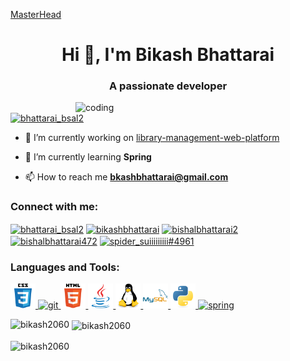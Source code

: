 [MasterHead](https://user-images.githubusercontent.com/74038190/241765440-80728820-e06b-4f96-9c9e-9df46f0cc0a5.gif)
<h1 align="center">Hi 👋, I'm Bikash Bhattarai</h1>
<h3 align="center">A passionate developer</h3>
<img align="right" alt="coding" width="400" src="https://i.pinimg.com/originals/f1/e7/34/f1e734f9cade86fe737a9aa404ad5677.gif">

<p align="left"> <a href="https://twitter.com/bhattarai_bsal2" target="blank"><img src="https://img.shields.io/twitter/follow/bhattarai_bsal2?logo=twitter&style=for-the-badge" alt="bhattarai_bsal2" /></a> </p>

- 🔭 I’m currently working on [library-management-web-platform](https://github.com/bikash2060/library-management-web-platform)

- 🌱 I’m currently learning **Spring**

- 📫 How to reach me **bkashbhattarai@gmail.com**

<h3 align="left">Connect with me:</h3>
<p align="left">
<a href="https://twitter.com/bhattarai_bsal2" target="blank"><img align="center" src="https://raw.githubusercontent.com/rahuldkjain/github-profile-readme-generator/master/src/images/icons/Social/twitter.svg" alt="bhattarai_bsal2" height="30" width="40" /></a>
<a href="https://linkedin.com/in/bikashbhattarai" target="blank"><img align="center" src="https://raw.githubusercontent.com/rahuldkjain/github-profile-readme-generator/master/src/images/icons/Social/linked-in-alt.svg" alt="bikashbhattarai" height="30" width="40" /></a>
<a href="https://www.hackerrank.com/@bishalbhattarai2" target="blank"><img align="center" src="https://raw.githubusercontent.com/rahuldkjain/github-profile-readme-generator/master/src/images/icons/Social/hackerrank.svg" alt="bishalbhattarai2" height="30" width="40" /></a>
<a href="https://www.leetcode.com/bishalbhattarai472" target="blank"><img align="center" src="https://raw.githubusercontent.com/rahuldkjain/github-profile-readme-generator/master/src/images/icons/Social/leet-code.svg" alt="bishalbhattarai472" height="30" width="40" /></a>
<a href="https://discord.gg/spider_suiiiiiiiii#4961" target="blank"><img align="center" src="https://raw.githubusercontent.com/rahuldkjain/github-profile-readme-generator/master/src/images/icons/Social/discord.svg" alt="spider_suiiiiiiiii#4961" height="30" width="40" /></a>
</p>

<h3 align="left">Languages and Tools:</h3>
<p align="left"> <a href="https://www.w3schools.com/css/" target="_blank" rel="noreferrer"> <img src="https://raw.githubusercontent.com/devicons/devicon/master/icons/css3/css3-original-wordmark.svg" alt="css3" width="40" height="40"/> </a> <a href="https://git-scm.com/" target="_blank" rel="noreferrer"> <img src="https://www.vectorlogo.zone/logos/git-scm/git-scm-icon.svg" alt="git" width="40" height="40"/> </a> <a href="https://www.w3.org/html/" target="_blank" rel="noreferrer"> <img src="https://raw.githubusercontent.com/devicons/devicon/master/icons/html5/html5-original-wordmark.svg" alt="html5" width="40" height="40"/> </a> <a href="https://www.java.com" target="_blank" rel="noreferrer"> <img src="https://raw.githubusercontent.com/devicons/devicon/master/icons/java/java-original.svg" alt="java" width="40" height="40"/> </a> <a href="https://www.linux.org/" target="_blank" rel="noreferrer"> <img src="https://raw.githubusercontent.com/devicons/devicon/master/icons/linux/linux-original.svg" alt="linux" width="40" height="40"/> </a> <a href="https://www.mysql.com/" target="_blank" rel="noreferrer"> <img src="https://raw.githubusercontent.com/devicons/devicon/master/icons/mysql/mysql-original-wordmark.svg" alt="mysql" width="40" height="40"/> </a> <a href="https://www.python.org" target="_blank" rel="noreferrer"> <img src="https://raw.githubusercontent.com/devicons/devicon/master/icons/python/python-original.svg" alt="python" width="40" height="40"/> </a> <a href="https://spring.io/" target="_blank" rel="noreferrer"> <img src="https://www.vectorlogo.zone/logos/springio/springio-icon.svg" alt="spring" width="40" height="40"/> </a> </p>

<p><img align="left" src="https://github-readme-stats.vercel.app/api/top-langs?username=bikash2060&show_icons=true&locale=en&layout=compact" alt="bikash2060" /></p>

<p>&nbsp;<img align="center" src="https://github-readme-stats.vercel.app/api?username=bikash2060&show_icons=true&locale=en" alt="bikash2060" /></p>

<p><img align="center" src="https://github-readme-streak-stats.herokuapp.com/?user=bikash2060&" alt="bikash2060" /></p>
